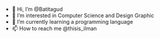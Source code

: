 - 👋 Hi, I’m @Batitagud
- 👀 I’m interested in Computer Science and Design Graphic
- 🌱 I’m currently learning a programming language
- 📫 How to reach me @thisis_ilman

<!---
Batitagud/Batitagud is a ✨ special ✨ repository because its `README.md` (this file) appears on your GitHub profile.
You can click the Preview link to take a look at your changes.
--->
